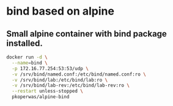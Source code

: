 # bind based on alpine

## Small alpine container with bind package installed.

```bash
docker run -d \
  --name=bind \
  -p 172.16.77.254:53:53/udp \
  -v /srv/bind/named.conf:/etc/bind/named.conf:ro \
  -v /srv/bind/lab:/etc/bind/lab:ro \
  -v /srv/bind/lab-rev:/etc/bind/lab-rev:ro \
  --restart unless-stopped \
  pkoperwas/alpine-bind
```
